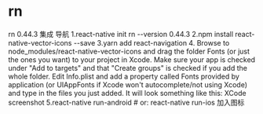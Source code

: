 # rn
rn 0.44.3 集成 导航
1.react-native init rn --version 0.44.3
2.npm install react-native-vector-icons --save
3.yarn add react-navigation
4.
Browse to node_modules/react-native-vector-icons and drag the folder Fonts (or just the ones you want) to your project in Xcode. Make sure your app is checked under "Add to targets" and that "Create groups" is checked if you add the whole folder.
Edit Info.plist and add a property called Fonts provided by application (or UIAppFonts if Xcode won't autocomplete/not using Xcode) and type in the files you just added. It will look something like this:
XCode screenshot
5.react-native run-android # or:
react-native run-ios
加入图标
